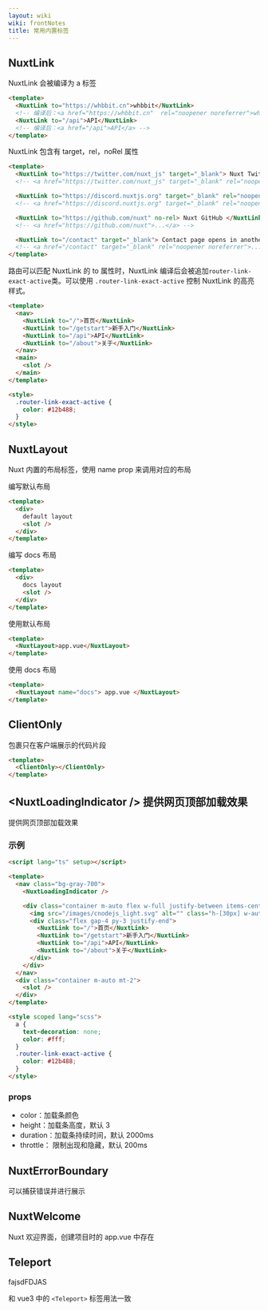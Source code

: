 ```yaml
---
layout: wiki
wiki: frontNotes
title: 常用内置标签
---
```


## NuxtLink

NuxtLink 会被编译为 a 标签

```html
<template>
  <NuxtLink to="https://whbbit.cn">whbbit</NuxtLink>
  <!-- 编译后：<a href="https://whbbit.cn"  rel="noopener noreferrer">whbbit</a> -->
  <NuxtLink to="/api">API</NuxtLink>
  <!-- 编译后：<a href="/api">API</a> -->
</template>
```

NuxtLink 包含有 target，rel，noRel 属性

```html
<template>
  <NuxtLink to="https://twitter.com/nuxt_js" target="_blank"> Nuxt Twitter </NuxtLink>
  <!-- <a href="https://twitter.com/nuxt_js" target="_blank" rel="noopener noreferrer">...</a> -->

  <NuxtLink to="https://discord.nuxtjs.org" target="_blank" rel="noopener"> Nuxt Discord </NuxtLink>
  <!-- <a href="https://discord.nuxtjs.org" target="_blank" rel="noopener">...</a> -->

  <NuxtLink to="https://github.com/nuxt" no-rel> Nuxt GitHub </NuxtLink>
  <!-- <a href="https://github.com/nuxt">...</a> -->

  <NuxtLink to="/contact" target="_blank"> Contact page opens in another tab </NuxtLink>
  <!-- <a href="/contact" target="_blank" rel="noopener noreferrer">...</a> -->
</template>
```

路由可以匹配 NuxtLink 的 to 属性时，NuxtLink 编译后会被追加`router-link-exact-active`类。可以使用 `.router-link-exact-active` 控制 NuxtLink 的高亮样式。

```html layout/default.vue
<template>
  <nav>
    <NuxtLink to="/">首页</NuxtLink>
    <NuxtLink to="/getstart">新手入门</NuxtLink>
    <NuxtLink to="/api">API</NuxtLink>
    <NuxtLink to="/about">关于</NuxtLink>
  </nav>
  <main>
    <slot />
  </main>
</template>

<style>
  .router-link-exact-active {
    color: #12b488;
  }
</style>
```

## NuxtLayout

Nuxt 内置的布局标签，使用 name prop 来调用对应的布局

编写默认布局

```html layout/default.vue
<template>
  <div>
    default layout
    <slot />
  </div>
</template>
```

编写 docs 布局

```html layout/docs.vue
<template>
  <div>
    docs layout
    <slot />
  </div>
</template>
```

使用默认布局

```html app.vue
<template>
  <NuxtLayout>app.vue</NuxtLayout>
</template>
```

使用 docs 布局

```html app.vue
<template>
  <NuxtLayout name="docs"> app.vue </NuxtLayout>
</template>
```

## ClientOnly

<!-- TODO: ClientOnly -->

包裹只在客户端展示的代码片段

```html
<template>
  <ClientOnly></ClientOnly>
</template>
```

## \<NuxtLoadingIndicator \/\> 提供网页顶部加载效果

提供网页顶部加载效果

### 示例

```html layout/default.vue
<script lang="ts" setup></script>

<template>
  <nav class="bg-gray-700">
    <NuxtLoadingIndicator />

    <div class="container m-auto flex w-full justify-between items-center">
      <img src="/images/cnodejs_light.svg" alt="" class="h-[30px] w-auto" />
      <div class="flex gap-4 py-3 justify-end">
        <NuxtLink to="/">首页</NuxtLink>
        <NuxtLink to="/getstart">新手入门</NuxtLink>
        <NuxtLink to="/api">API</NuxtLink>
        <NuxtLink to="/about">关于</NuxtLink>
      </div>
    </div>
  </nav>
  <div class="container m-auto mt-2">
    <slot />
  </div>
</template>

<style scoped lang="scss">
  a {
    text-decoration: none;
    color: #fff;
  }
  .router-link-exact-active {
    color: #12b488;
  }
</style>
```

### props

- color：加载条颜色
- height：加载条高度，默认 3
- duration：加载条持续时间，默认 2000ms
- throttle： 限制出现和隐藏，默认 200ms

## NuxtErrorBoundary

<!-- TODO:NuxtErrorBoundary -->

可以捕获错误并进行展示

## NuxtWelcome

Nuxt 欢迎界面，创建项目时的 app.vue 中存在

## Teleport

fajsdFDJAS

和 vue3 中的 `<Teleport>` 标签用法一致
